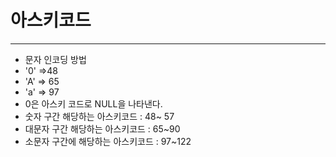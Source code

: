 # 아스키코드

------

* 문자 인코딩 방법
* '0' =>48
* 'A' => 65
* 'a' => 97
* 0은 아스키 코드로 NULL을 나타낸다.
* 숫자 구간 해당하는 아스키코드 : 48~ 57
* 대문자 구간 해당하는 아스키코드 : 65~90
* 소문자 구간에 해당하는 아스키코드 : 97~122
